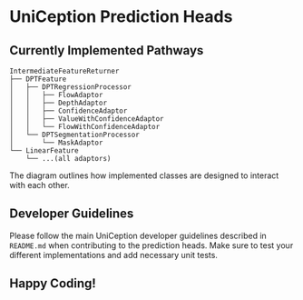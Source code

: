 # UniCeption Prediction Heads

## Currently Implemented Pathways

```
IntermediateFeatureReturner
├── DPTFeature
│   ├── DPTRegressionProcessor
│   │   ├── FlowAdaptor
│   │   ├── DepthAdaptor
│   │   ├── ConfidenceAdaptor
│   │   ├── ValueWithConfidenceAdaptor
│   │   └── FlowWithConfidenceAdaptor
│   └── DPTSegmentationProcessor
│       └── MaskAdaptor
└── LinearFeature
    └── ...(all adaptors)
```

The diagram outlines how implemented classes are designed to interact with each other. 

## Developer Guidelines

Please follow the main UniCeption developer guidelines described in `README.md` when contributing to the prediction heads. Make sure to test your different implementations and add necessary unit tests.

## Happy Coding!